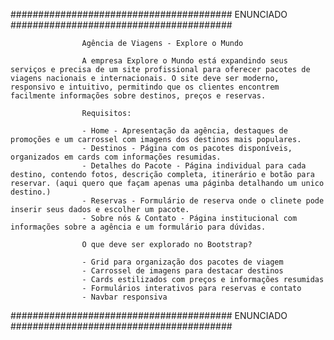 ########################################   ENUNCIADO   ########################################

                    Agência de Viagens - Explore o Mundo

                    A empresa Explore o Mundo está expandindo seus serviços e precisa de um site profissional para oferecer pacotes de viagens nacionais e internacionais. O site deve ser moderno, responsivo e intuitivo, permitindo que os clientes encontrem facilmente informações sobre destinos, preços e reservas.

                    Requisitos:

                    - Home - Apresentação da agência, destaques de promoções e um carrossel com imagens dos destinos mais populares.
                    - Destinos - Página com os pacotes disponíveis, organizados em cards com informações resumidas.
                    - Detalhes do Pacote - Página individual para cada destino, contendo fotos, descrição completa, itinerário e botão para reservar. (aqui quero que façam apenas uma páginba detalhando um unico destino.)
                    - Reservas - Formulário de reserva onde o clinete pode inserir seus dados e escolher um pacote.
                    - Sobre nós & Contato - Página institucional com informações sobre a agência e um formulário para dúvidas.

                    O que deve ser explorado no Bootstrap?

                    - Grid para organização dos pacotes de viagem
                    - Carrossel de imagens para destacar destinos
                    - Cards estilizados com preços e informações resumidas
                    - Formulários interativos para reservas e contato
                    - Navbar responsiva

########################################   ENUNCIADO   ########################################

